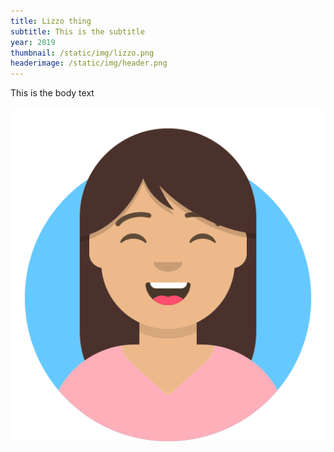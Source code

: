 ```yaml
---
title: Lizzo thing
subtitle: This is the subtitle
year: 2019
thumbnail: /static/img/lizzo.png
headerimage: /static/img/header.png
---
```

This is the body text

![](/static/img/avataaars.svg)